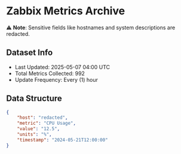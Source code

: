 # Zabbix Metrics Archive

⚠️ **Note**: Sensitive fields like hostnames and system descriptions are redacted.

## Dataset Info
- Last Updated: 2025-05-07 04:00 UTC
- Total Metrics Collected: 992
- Update Frequency: Every (1) hour

## Data Structure
```json
{
    "host": "redacted",
    "metric": "CPU Usage",
    "value": "12.5",
    "units": "%",
    "timestamp": "2024-05-21T12:00:00"
}
```
